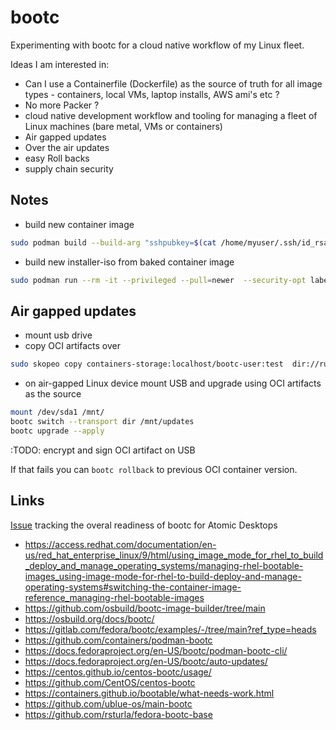 # bootc

Experimenting with bootc for a cloud native workflow of my Linux fleet.

Ideas I am interested in:

* Can I use a Containerfile (Dockerfile) as the source of truth for all image types - containers, local VMs, laptop installs, AWS ami's etc ?
* No more Packer ?
* cloud native development workflow and tooling for managing a fleet of Linux machines (bare metal, VMs or containers)
* Air gapped updates
* Over the air updates
* easy Roll backs
* supply chain security

## Notes

* build new container image
```bash
sudo podman build --build-arg "sshpubkey=$(cat /home/myuser/.ssh/id_rsa.pub)" -t localhost/bootc-user:test .
```

* build new installer-iso from baked container image
```bash
sudo podman run --rm -it --privileged --pull=newer  --security-opt label=type:unconfined_t -v $(pwd)/output:/output -v /var/lib/containers/storage:/var/lib/containers/storage -v $(pwd)/config.toml:/config.toml quay.io/centos-bootc/bootc-image-builder:latest --rootfs ext4 --type iso --target-arch amd64 --local localhost/bootc-user:test
```

## Air gapped updates

* mount usb drive
* copy OCI artifacts over
```bash
sudo skopeo copy containers-storage:localhost/bootc-user:test  dir://run/media/lunix/1f5f80f1-07f5-4257-b463-8be038de7ed1/updates`
```
* on air-gapped Linux device mount USB and upgrade using OCI artifacts as the source
```bash
mount /dev/sda1 /mnt/
bootc switch --transport dir /mnt/updates
bootc upgrade --apply
```
:TODO: encrypt and sign OCI artifact on USB

If that fails you can `bootc rollback` to previous OCI container version.

## Links

[Issue](https://gitlab.com/Siosm/bootc-base-images-experimental/-/tree/fedora-kinoite) tracking the overal readiness of bootc for Atomic Desktops
* https://access.redhat.com/documentation/en-us/red_hat_enterprise_linux/9/html/using_image_mode_for_rhel_to_build_deploy_and_manage_operating_systems/managing-rhel-bootable-images_using-image-mode-for-rhel-to-build-deploy-and-manage-operating-systems#switching-the-container-image-reference_managing-rhel-bootable-images
* https://github.com/osbuild/bootc-image-builder/tree/main
* https://osbuild.org/docs/bootc/
* https://gitlab.com/fedora/bootc/examples/-/tree/main?ref_type=heads
* https://github.com/containers/podman-bootc
* https://docs.fedoraproject.org/en-US/bootc/podman-bootc-cli/
* https://docs.fedoraproject.org/en-US/bootc/auto-updates/
* https://centos.github.io/centos-bootc/usage/
* https://github.com/CentOS/centos-bootc
* https://containers.github.io/bootable/what-needs-work.html
* https://github.com/ublue-os/main-bootc
* https://github.com/rsturla/fedora-bootc-base
